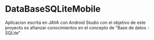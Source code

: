 # DataBaseSQLiteMobile
Aplicacion escrita en JAVA con Android Studio con el objetivo de este proyecto es afianzar conocimientos en el concepto de 
"Base de datos - SQLite" 
